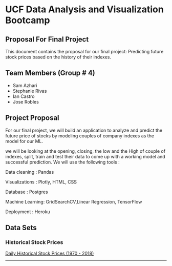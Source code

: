 # UCF Data Analysis and Visualization Bootcamp 

## Proposal For Final Project 

This document contains the proposal for our final project: Predicting future stock prices based on the history of their indexes. 


## Team Members (Group # 4) 
* Sam Azhari
* Stephanie Rivas
* Ian Castro
* Jose Robles


## Project Proposal

For our final project, we will build an application to analyze and predict the future price of stocks by modeling couples of company indexes as the model for our ML. 

we will be looking at the opening, closing, the low and the High of couple of indexes, split, train and test their data to come up with a working model and successful prediction.
We will use the following tools : 

Data cleaning : Pandas

Visualizations : Plotly, HTML, CSS

Database : Postgres

Machine Learning: GridSearchCV,Linear Regression, TensorFlow

Deployment : Heroku


## Data Sets

### Historical Stock Prices

[Daily Historical Stock Prices (1970 - 2018)](https://www.kaggle.com/ehallmar/daily-historical-stock-prices-1970-2018)

[]()

[]()

[]()

[]()


---


